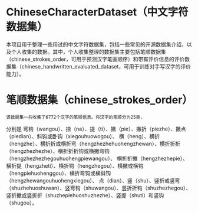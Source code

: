 # ChineseCharacterDataset（中文字符数据集）

本项目用于整理一些用过的中文字符数据集，包括一些常见的开源数据集介绍，以及个人收集的数据。其中，个人收集整理的数据集主要包括笔顺数据集（chinese_strokes_order，可用于预测汉字笔画顺序）和带有评价信息的评价数据集（chinese_handwritten_evaluated_dataset，可用于训练对手写汉字的评价能力）。




# 笔顺数据集（chinese_strokes_order）
    该数据集一共收集了6772个汉字的笔顺信息。将汉字的笔顺分为25类，
分别是  弯钩（wangou）、捺（na）、提（ti）、撇（pie）、撇折（piezhe）、撇点（piedian）、斜钩或卧钩（xiegouhuowogou）、
横（heng）、横折（hengzhe）、横折折或横折弯（hengzhezhehuohengzhewan）、横折折折（hengzhezhezhe）、横折折折钩或横撇弯钩（hengzhezhezhegouhuohengpiewangou）、
横折折撇（hengzhezhepie）、横折提（hengzheti）、横折钩（hengzhegou）、横撇或横钩（hengpiehuohenggou）、横折弯钩或横斜钩（hengzhewangouhuohengxiegou）、
点（dian）、竖（shu）、竖折或竖弯（shuzhehuoshuwan）、竖弯钩（shuwangou）、竖折折钩（shuzhezhegou）、竖折撇或竖折折（shuzhepiehuoshuzhezhe）、竖提（shuti）和竖钩（shugou）。
